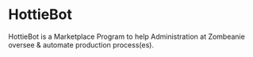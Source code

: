 # HottieBot
HottieBot is a Marketplace Program to help Administration at Zombeanie oversee & automate production process(es). 
